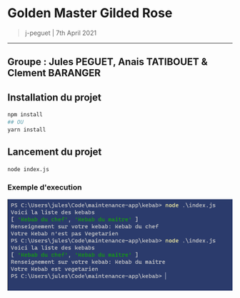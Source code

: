 # Golden Master Gilded Rose
> j-peguet | 7th April 2021
---

## Groupe : Jules PEGUET, Anais TATIBOUET & Clement BARANGER

## Installation du projet

```bash
npm install
## OU
yarn install
```

## Lancement du projet
```bash
node index.js
```

### Exemple d'execution

![execution](imgs/execution.png)